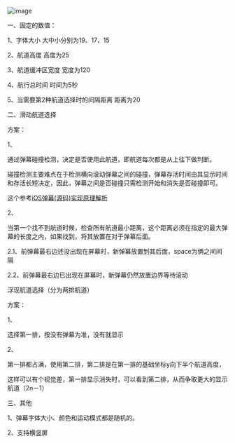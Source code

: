 

![image](https://github.com/chenqihui/QHDanumuDemo/blob/master/screenshots/QHDanmuShow.gif)

一、固定的数值：

1、字体大小                     大中小分别为19、17、15

2、航道高度                     高度为25

3、航道缓冲区宽度                宽度为120

4、航行总时间                   时间为5秒

5、当需要第2种航道选择时的间隔距离  距离为20


二、滑动航道选择

方案：

1、

通过弹幕碰撞检测，决定是否使用此航道，即航道每次都是从上往下做判断。

碰撞检测主要难点在于检测横向滚动弹幕之间的碰撞，弹幕存活时间由其显示时间和存活长短决定，因此，弹幕之间是否碰撞只需检测开始和消失是否碰撞即可。

这个参考[iOS弹幕(源码)实现原理解析](http://www.olinone.com/?p=186)

2、

当第一个找不到航道时候，检查所有航道最小距离，这个距离必须在指定的最大弹幕的长度之内，如果找到，将其放置在对于弹幕后面。

2.1、前弹幕最右边还没出现在屏幕时，新弹幕放置到其后面，space为俩之间间隔

2.2、前弹幕最右边已出现在屏幕时，新弹幕仍然放置边界等待滚动

浮现航道选择（分为两排航道）

方案：

1、

选择第一排，按没有弹幕为准，没有就显示

2、

第一排都占满，使用第二排，第二排是在第一排的基础坐标y向下半个航道高度，

这样可以有个视觉差，第一排显示消失时，可以看到第二排，从而争取更大的显示航道（2n－1）


三、其他

1、弹幕字体大小、颜色和运动模式都是随机的。

2、支持横竖屏